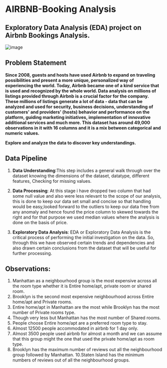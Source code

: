 # AIRBNB-Booking Analysis
## Exploratory Data Analysis (EDA) project on Airbnb Bookings Analysis.

![image](https://user-images.githubusercontent.com/100409195/173504483-5693f60a-318c-4d50-a9ad-ea8ef1310bda.png)

## **Problem Statement**
**Since 2008, guests and hosts have used Airbnb to expand on traveling possibilities and present a more unique, personalized way of experiencing the world. Today, Airbnb became one of a kind service that is used and recognized by the whole world. Data analysis on millions of listings provided through Airbnb is a crucial factor for the company. These millions of listings generate a lot of data - data that can be analyzed and used for security, business decisions, understanding of customers' and providers' (hosts) behavior and performance on the platform, guiding marketing initiatives, implementation of innovative additional services and much more.
This dataset has around 49,000 observations in it with 16 columns and it is a mix between categorical and numeric values.**

**Explore and analyze the data to discover key understandings.** 

## Data Pipeline
1. **Data Understanding**:This step includes a general walk through over the dataset knowing the dimensions of the dataset, datatype, different features, Checking for          missing values.

2. **Data Processing**: At this stage i have dropped two column that had some null value and also were less relevant to the scope of our analysis, this is done to keep          our data set small and concise so that handling would be easy,looked forward to the outliers to keep our data free from any anomaly and hence found the price column      to skewed towards the right and for that purpose we used median values where the analysis is done on the basis of price.

3. **Exploratory Data Analysis**: EDA or Exploratory Data Analysis is the critical process of performing the initial investigation on the data. So, through this we have        observed certain trends and dependencies and also drawn certain conclusions from the dataset that will be useful for further processing.

## Observations:
1. Manhattan as a neighbourhood group is the most expensive across all the room type whether it is Entire home/apt, private room or shared room.
2. Brooklyn is the second most expensive neighbourhood across Entire home/apt and Private rooms.
3. Entire home/apt in Manhattan are the most while  Brooklyn has the most number of  Private rooms type.
4. Though very less but Manhattan has the most number of  Shared rooms.
5. People choose Entire home/apt are a preferred room type to stay.
6. Almost 12500 people accommodated in airbnb for 1 day only.
7. Almost  3500 people used airbnb for almost a month and we can assume that this group might the one that used the private home/apt as room type.
9. Brooklyn has the maximum number of reviews out all the neighbourhood group followed by Manhattan.
10.Staten Island has the minimum numbers of reviews out of all the neighbourhood groups.





